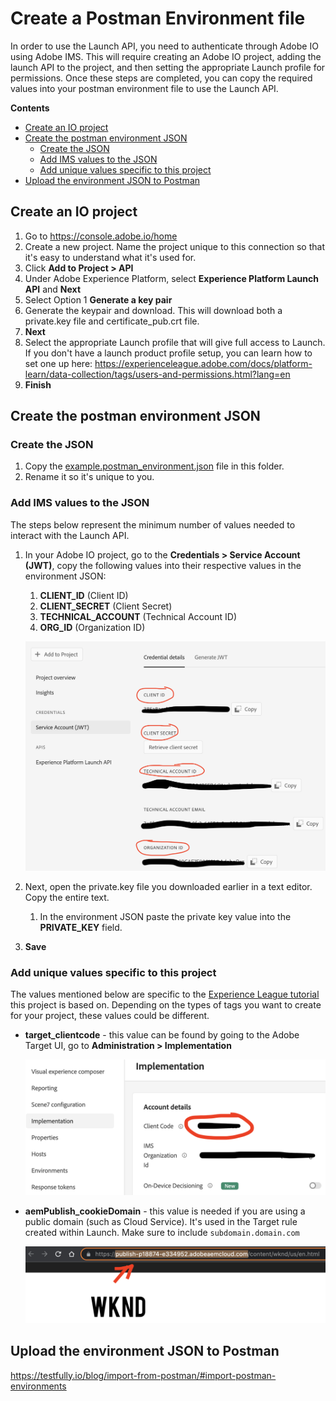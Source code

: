 # Create a Postman Environment file
In order to use the Launch API, you need to authenticate through Adobe IO using Adobe IMS. This will require creating an Adobe IO project, adding the launch API to the project, and then setting the appropriate Launch profile for permissions. Once these steps are completed, you can copy the required  values into your postman environment file to use the Launch API.

<!-- START doctoc generated TOC please keep comment here to allow auto update -->
<!-- DON'T EDIT THIS SECTION, INSTEAD RE-RUN doctoc TO UPDATE -->
**Contents**

- [Create an IO project](#create-an-io-project)
- [Create the postman environment JSON](#create-the-postman-environment-json)
  - [Create the JSON](#create-the-json)
  - [Add IMS values to the JSON](#add-ims-values-to-the-json)
  - [Add unique values specific to this project](#add-unique-values-specific-to-this-project)
- [Upload the environment JSON to Postman](#upload-the-environment-json-to-postman)

<!-- END doctoc generated TOC please keep comment here to allow auto update -->




## Create an IO project
 1. Go to https://console.adobe.io/home
 2. Create a new project. Name the project unique to this connection so that it's easy to understand what it's used for.
 3. Click **Add to Project > API**
 4. Under Adobe Experience Platform, select **Experience Platform Launch API** and **Next**
 5. Select Option 1 **Generate a key pair**
 5. Generate the keypair and download. This will download both a private.key file and certificate_pub.crt file.
 6. **Next**
 7. Select the appropriate Launch profile that will give full access to Launch. If you don't have a launch product profile setup, you can learn how to set one up here: https://experienceleague.adobe.com/docs/platform-learn/data-collection/tags/users-and-permissions.html?lang=en
 7. **Finish**

## Create the postman environment JSON
### Create the JSON

 1. Copy the [example.postman_environment.json](example.postman_environment.json) file in this folder.
 2. Rename it so it's unique to you.

### Add IMS values to the JSON

The steps below represent the minimum number of values needed to interact with the Launch API.

  1. In your Adobe IO project, go to the **Credentials > Service Account (JWT)**, copy the following values into their respective values in the environment JSON:
        1. **CLIENT_ID** (Client ID)
        2. **CLIENT_SECRET** (Client Secret)
        3. **TECHNICAL_ACCOUNT** (Technical Account ID)
        4. **ORG_ID** (Organization ID)
        
        ![image-20211216113107047](links/create-environment/image-20211216113107047.png)
        
  2. Next, open the private.key file you downloaded earlier in a text editor. Copy the entire text.
        1. In the environment JSON paste the private key value into the **PRIVATE_KEY** field.
        
  3. **Save**

### Add unique values specific to this project

The values mentioned below are specific to the [Experience League tutorial]( https://experienceleague.adobe.com/docs/experience-manager-learn/sites/integrations/target/overview.html?lang=en) this project is based on. Depending on the types of tags you want to create for your project, these values could be different.

* **target_clientcode** - this value can be found by going to the Adobe Target UI, go to **Administration > Implementation**

  ![image-20211216111837331](links/create-environment/image-20211216111837331.png)

* **aemPublish_cookieDomain** - this value is needed if you are using a public domain (such as Cloud Service). It's used in the Target rule created within Launch. Make sure to include `subdomain.domain.com`

  ![image-20211216112011301](links/create-environment/image-20211216112011301.png)



## Upload the environment JSON to Postman
https://testfully.io/blog/import-from-postman/#import-postman-environments 
